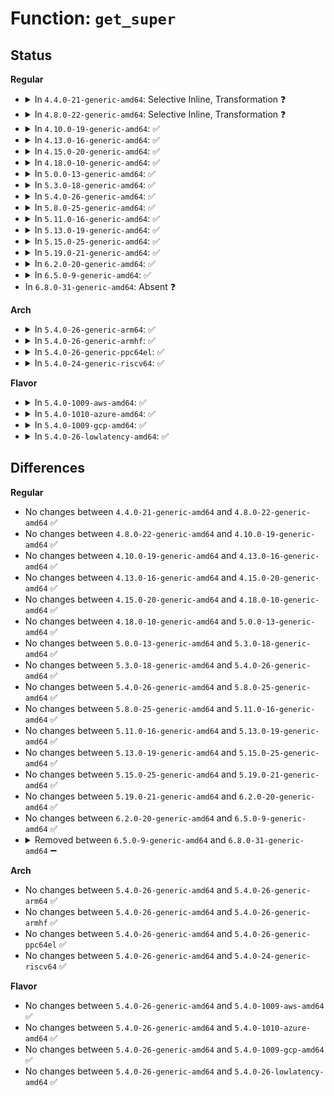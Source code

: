 # Function: <code>get_super</code>

## Status
<b>Regular</b>
<ul>
<li>
<details>
<summary>In <code>4.4.0-21-generic-amd64</code>: Selective Inline, Transformation ❓</summary>

```c
struct super_block * get_super(struct block_device * bdev)
```

```json
{
  "name": "get_super",
  "collision_type": "Unique Global",
  "inline_type": "Selective",
  "funcs": [
    {
      "addr": 18446744071581004560,
      "name": "get_super",
      "external": true,
      "loc": "fs/super.c:625",
      "file": "fs/super.c",
      "inline": "not declared, inlined",
      "caller_inline": [
        "fs/super.c:get_super_thawed"
      ],
      "caller_func": [
        "fs/super.c:get_super_thawed",
        "fs/block_dev.c:freeze_bdev",
        "fs/block_dev.c:__invalidate_device",
        "fs/quota/quota.c:SyS_quotactl"
      ]
    }
  ],
  "symbols": [
    {
      "addr": 18446744071581004560,
      "name": "get_super.part.7",
      "section": ".text",
      "bind": "STB_LOCAL",
      "size": 197
    },
    {
      "addr": 18446744071581004768,
      "name": "get_super",
      "section": ".text",
      "bind": "STB_GLOBAL",
      "size": 44
    }
  ]
}
```
</details>
</li>
<li>
<details>
<summary>In <code>4.8.0-22-generic-amd64</code>: Selective Inline, Transformation ❓</summary>

```c
struct super_block * get_super(struct block_device * bdev)
```

```json
{
  "name": "get_super",
  "collision_type": "Unique Global",
  "inline_type": "Selective",
  "funcs": [
    {
      "addr": 18446744071581163107,
      "name": "get_super",
      "external": true,
      "loc": "fs/super.c:639",
      "file": "fs/super.c",
      "inline": "not declared, inlined",
      "caller_inline": [
        "fs/super.c:get_super_thawed"
      ],
      "caller_func": [
        "fs/super.c:get_super_thawed",
        "fs/block_dev.c:__invalidate_device",
        "fs/block_dev.c:freeze_bdev",
        "fs/quota/quota.c:SyS_quotactl"
      ]
    }
  ],
  "symbols": [
    {
      "addr": 18446744071581162816,
      "name": "get_super.part.7",
      "section": ".text",
      "bind": "STB_LOCAL",
      "size": 208
    },
    {
      "addr": 18446744071581163024,
      "name": "get_super",
      "section": ".text",
      "bind": "STB_GLOBAL",
      "size": 44
    }
  ]
}
```
</details>
</li>
<li>
<details>
<summary>In <code>4.10.0-19-generic-amd64</code>: ✅</summary>

```c
struct super_block * get_super(struct block_device * bdev)
```

```json
{
  "name": "get_super",
  "collision_type": "Unique Global",
  "inline_type": "No",
  "funcs": [
    {
      "addr": 18446744071581239888,
      "name": "get_super",
      "external": true,
      "loc": "fs/super.c:687",
      "file": "fs/super.c",
      "inline": "seen, unknown",
      "caller_inline": [],
      "caller_func": [
        "fs/block_dev.c:__invalidate_device",
        "fs/block_dev.c:freeze_bdev",
        "fs/quota/quota.c:SyS_quotactl"
      ]
    }
  ],
  "symbols": [
    {
      "addr": 18446744071581239888,
      "name": "get_super",
      "section": ".text",
      "bind": "STB_GLOBAL",
      "size": 46
    }
  ]
}
```
</details>
</li>
<li>
<details>
<summary>In <code>4.13.0-16-generic-amd64</code>: ✅</summary>

```c
struct super_block * get_super(struct block_device * bdev)
```

```json
{
  "name": "get_super",
  "collision_type": "Unique Global",
  "inline_type": "No",
  "funcs": [
    {
      "addr": 18446744071581287264,
      "name": "get_super",
      "external": true,
      "loc": "fs/super.c:690",
      "file": "fs/super.c",
      "inline": "seen, unknown",
      "caller_inline": [],
      "caller_func": [
        "fs/block_dev.c:__invalidate_device",
        "fs/block_dev.c:freeze_bdev",
        "fs/quota/quota.c:SyS_quotactl"
      ]
    }
  ],
  "symbols": [
    {
      "addr": 18446744071581287264,
      "name": "get_super",
      "section": ".text",
      "bind": "STB_GLOBAL",
      "size": 46
    }
  ]
}
```
</details>
</li>
<li>
<details>
<summary>In <code>4.15.0-20-generic-amd64</code>: ✅</summary>

```c
struct super_block * get_super(struct block_device * bdev)
```

```json
{
  "name": "get_super",
  "collision_type": "Unique Global",
  "inline_type": "No",
  "funcs": [
    {
      "addr": 18446744071581426800,
      "name": "get_super",
      "external": true,
      "loc": "fs/super.c:690",
      "file": "fs/super.c",
      "inline": "seen, unknown",
      "caller_inline": [],
      "caller_func": [
        "fs/block_dev.c:__invalidate_device",
        "fs/block_dev.c:freeze_bdev",
        "fs/quota/quota.c:SyS_quotactl"
      ]
    }
  ],
  "symbols": [
    {
      "addr": 18446744071581426800,
      "name": "get_super",
      "section": ".text",
      "bind": "STB_GLOBAL",
      "size": 46
    }
  ]
}
```
</details>
</li>
<li>
<details>
<summary>In <code>4.18.0-10-generic-amd64</code>: ✅</summary>

```c
struct super_block * get_super(struct block_device * bdev)
```

```json
{
  "name": "get_super",
  "collision_type": "Unique Global",
  "inline_type": "No",
  "funcs": [
    {
      "addr": 18446744071581584672,
      "name": "get_super",
      "external": true,
      "loc": "fs/super.c:722",
      "file": "fs/super.c",
      "inline": "seen, unknown",
      "caller_inline": [],
      "caller_func": [
        "fs/block_dev.c:__invalidate_device",
        "fs/block_dev.c:freeze_bdev",
        "fs/quota/quota.c:kernel_quotactl"
      ]
    }
  ],
  "symbols": [
    {
      "addr": 18446744071581584672,
      "name": "get_super",
      "section": ".text",
      "bind": "STB_GLOBAL",
      "size": 46
    }
  ]
}
```
</details>
</li>
<li>
<details>
<summary>In <code>5.0.0-13-generic-amd64</code>: ✅</summary>

```c
struct super_block * get_super(struct block_device * bdev)
```

```json
{
  "name": "get_super",
  "collision_type": "Unique Global",
  "inline_type": "No",
  "funcs": [
    {
      "addr": 18446744071581671136,
      "name": "get_super",
      "external": true,
      "loc": "fs/super.c:726",
      "file": "fs/super.c",
      "inline": "seen, unknown",
      "caller_inline": [],
      "caller_func": [
        "fs/block_dev.c:__invalidate_device",
        "fs/block_dev.c:freeze_bdev",
        "fs/quota/quota.c:kernel_quotactl"
      ]
    }
  ],
  "symbols": [
    {
      "addr": 18446744071581671136,
      "name": "get_super",
      "section": ".text",
      "bind": "STB_GLOBAL",
      "size": 46
    }
  ]
}
```
</details>
</li>
<li>
<details>
<summary>In <code>5.3.0-18-generic-amd64</code>: ✅</summary>

```c
struct super_block * get_super(struct block_device * bdev)
```

```json
{
  "name": "get_super",
  "collision_type": "Unique Global",
  "inline_type": "No",
  "funcs": [
    {
      "addr": 18446744071581789328,
      "name": "get_super",
      "external": true,
      "loc": "fs/super.c:780",
      "file": "fs/super.c",
      "inline": "seen, unknown",
      "caller_inline": [],
      "caller_func": [
        "fs/block_dev.c:__invalidate_device",
        "fs/block_dev.c:freeze_bdev",
        "fs/quota/quota.c:kernel_quotactl"
      ]
    }
  ],
  "symbols": [
    {
      "addr": 18446744071581789328,
      "name": "get_super",
      "section": ".text",
      "bind": "STB_GLOBAL",
      "size": 48
    }
  ]
}
```
</details>
</li>
<li>
<details>
<summary>In <code>5.4.0-26-generic-amd64</code>: ✅</summary>

```c
struct super_block * get_super(struct block_device * bdev)
```

```json
{
  "name": "get_super",
  "collision_type": "Unique Global",
  "inline_type": "No",
  "funcs": [
    {
      "addr": 18446744071581861568,
      "name": "get_super",
      "external": true,
      "loc": "fs/super.c:786",
      "file": "fs/super.c",
      "inline": "seen, unknown",
      "caller_inline": [],
      "caller_func": [
        "fs/block_dev.c:__invalidate_device",
        "fs/block_dev.c:freeze_bdev",
        "fs/quota/quota.c:kernel_quotactl"
      ]
    }
  ],
  "symbols": [
    {
      "addr": 18446744071581861568,
      "name": "get_super",
      "section": ".text",
      "bind": "STB_GLOBAL",
      "size": 48
    }
  ]
}
```
</details>
</li>
<li>
<details>
<summary>In <code>5.8.0-25-generic-amd64</code>: ✅</summary>

```c
struct super_block * get_super(struct block_device * bdev)
```

```json
{
  "name": "get_super",
  "collision_type": "Unique Global",
  "inline_type": "No",
  "funcs": [
    {
      "addr": 18446744071582086336,
      "name": "get_super",
      "external": true,
      "loc": "fs/super.c:786",
      "file": "fs/super.c",
      "inline": "seen, unknown",
      "caller_inline": [],
      "caller_func": [
        "fs/block_dev.c:check_disk_change",
        "fs/block_dev.c:check_disk_size_change",
        "fs/block_dev.c:freeze_bdev",
        "fs/quota/quota.c:kernel_quotactl"
      ]
    }
  ],
  "symbols": [
    {
      "addr": 18446744071582086336,
      "name": "get_super",
      "section": ".text",
      "bind": "STB_GLOBAL",
      "size": 50
    }
  ]
}
```
</details>
</li>
<li>
<details>
<summary>In <code>5.11.0-16-generic-amd64</code>: ✅</summary>

```c
struct super_block * get_super(struct block_device * bdev)
```

```json
{
  "name": "get_super",
  "collision_type": "Unique Global",
  "inline_type": "No",
  "funcs": [
    {
      "addr": 18446744071582137248,
      "name": "get_super",
      "external": true,
      "loc": "fs/super.c:750",
      "file": "fs/super.c",
      "inline": "seen, unknown",
      "caller_inline": [],
      "caller_func": [
        "fs/block_dev.c:__invalidate_device"
      ]
    }
  ],
  "symbols": [
    {
      "addr": 18446744071582137248,
      "name": "get_super",
      "section": ".text",
      "bind": "STB_GLOBAL",
      "size": 233
    }
  ]
}
```
</details>
</li>
<li>
<details>
<summary>In <code>5.13.0-19-generic-amd64</code>: ✅</summary>

```c
struct super_block * get_super(struct block_device * bdev)
```

```json
{
  "name": "get_super",
  "collision_type": "Unique Global",
  "inline_type": "No",
  "funcs": [
    {
      "addr": 18446744071582162016,
      "name": "get_super",
      "external": true,
      "loc": "fs/super.c:751",
      "file": "fs/super.c",
      "inline": "seen, unknown",
      "caller_inline": [],
      "caller_func": [
        "fs/block_dev.c:__invalidate_device"
      ]
    }
  ],
  "symbols": [
    {
      "addr": 18446744071582162016,
      "name": "get_super",
      "section": ".text",
      "bind": "STB_GLOBAL",
      "size": 233
    }
  ]
}
```
</details>
</li>
<li>
<details>
<summary>In <code>5.15.0-25-generic-amd64</code>: ✅</summary>

```c
struct super_block * get_super(struct block_device * bdev)
```

```json
{
  "name": "get_super",
  "collision_type": "Unique Global",
  "inline_type": "No",
  "funcs": [
    {
      "addr": 18446744071582478992,
      "name": "get_super",
      "external": true,
      "loc": "fs/super.c:751",
      "file": "fs/super.c",
      "inline": "seen, unknown",
      "caller_inline": [],
      "caller_func": [
        "block/bdev.c:__invalidate_device"
      ]
    }
  ],
  "symbols": [
    {
      "addr": 18446744071582478992,
      "name": "get_super",
      "section": ".text",
      "bind": "STB_GLOBAL",
      "size": 233
    }
  ]
}
```
</details>
</li>
<li>
<details>
<summary>In <code>5.19.0-21-generic-amd64</code>: ✅</summary>

```c
struct super_block * get_super(struct block_device * bdev)
```

```json
{
  "name": "get_super",
  "collision_type": "Unique Global",
  "inline_type": "No",
  "funcs": [
    {
      "addr": 18446744071582999824,
      "name": "get_super",
      "external": true,
      "loc": "fs/super.c:750",
      "file": "fs/super.c",
      "inline": "seen, unknown",
      "caller_inline": [],
      "caller_func": [
        "block/bdev.c:__invalidate_device"
      ]
    }
  ],
  "symbols": [
    {
      "addr": 18446744071582999824,
      "name": "get_super",
      "section": ".text",
      "bind": "STB_GLOBAL",
      "size": 201
    }
  ]
}
```
</details>
</li>
<li>
<details>
<summary>In <code>6.2.0-20-generic-amd64</code>: ✅</summary>

```c
struct super_block * get_super(struct block_device * bdev)
```

```json
{
  "name": "get_super",
  "collision_type": "Unique Global",
  "inline_type": "No",
  "funcs": [
    {
      "addr": 18446744071583561216,
      "name": "get_super",
      "external": true,
      "loc": "fs/super.c:793",
      "file": "fs/super.c",
      "inline": "seen, unknown",
      "caller_inline": [],
      "caller_func": [
        "block/bdev.c:__invalidate_device"
      ]
    }
  ],
  "symbols": [
    {
      "addr": 18446744071583561216,
      "name": "get_super",
      "section": ".text",
      "bind": "STB_GLOBAL",
      "size": 201
    }
  ]
}
```
</details>
</li>
<li>
<details>
<summary>In <code>6.5.0-9-generic-amd64</code>: ✅</summary>

```c
struct super_block * get_super(struct block_device * bdev)
```

```json
{
  "name": "get_super",
  "collision_type": "Unique Global",
  "inline_type": "No",
  "funcs": [
    {
      "addr": 18446744071583777360,
      "name": "get_super",
      "external": true,
      "loc": "fs/super.c:800",
      "file": "fs/super.c",
      "inline": "seen, unknown",
      "caller_inline": [],
      "caller_func": [
        "fs/super.c:fs_mark_dead",
        "block/bdev.c:__invalidate_device"
      ]
    }
  ],
  "symbols": [
    {
      "addr": 18446744071583777360,
      "name": "get_super",
      "section": ".text",
      "bind": "STB_GLOBAL",
      "size": 201
    }
  ]
}
```
</details>
</li>
<li>
In <code>6.8.0-31-generic-amd64</code>: Absent ❓
</li>
</ul>
<b>Arch</b>
<ul>
<li>
<details>
<summary>In <code>5.4.0-26-generic-arm64</code>: ✅</summary>

```c
struct super_block * get_super(struct block_device * bdev)
```

```json
{
  "name": "get_super",
  "collision_type": "Unique Global",
  "inline_type": "No",
  "funcs": [
    {
      "addr": 18446603336493333424,
      "name": "get_super",
      "external": true,
      "loc": "fs/super.c:786",
      "file": "fs/super.c",
      "inline": "seen, unknown",
      "caller_inline": [],
      "caller_func": [
        "fs/block_dev.c:__invalidate_device",
        "fs/block_dev.c:freeze_bdev",
        "fs/quota/quota.c:kernel_quotactl"
      ]
    }
  ],
  "symbols": [
    {
      "addr": 18446603336493333424,
      "name": "get_super",
      "section": ".text",
      "bind": "STB_GLOBAL",
      "size": 156
    }
  ]
}
```
</details>
</li>
<li>
<details>
<summary>In <code>5.4.0-26-generic-armhf</code>: ✅</summary>

```c
struct super_block * get_super(struct block_device * bdev)
```

```json
{
  "name": "get_super",
  "collision_type": "Unique Global",
  "inline_type": "No",
  "funcs": [
    {
      "addr": 3226925892,
      "name": "get_super",
      "external": true,
      "loc": "fs/super.c:786",
      "file": "fs/super.c",
      "inline": "seen, unknown",
      "caller_inline": [],
      "caller_func": [
        "fs/block_dev.c:__invalidate_device",
        "fs/block_dev.c:freeze_bdev",
        "fs/quota/quota.c:kernel_quotactl"
      ]
    }
  ],
  "symbols": [
    {
      "addr": 3226925892,
      "name": "get_super",
      "section": ".text",
      "bind": "STB_GLOBAL",
      "size": 64
    }
  ]
}
```
</details>
</li>
<li>
<details>
<summary>In <code>5.4.0-26-generic-ppc64el</code>: ✅</summary>

```c
struct super_block * get_super(struct block_device * bdev)
```

```json
{
  "name": "get_super",
  "collision_type": "Unique Global",
  "inline_type": "No",
  "funcs": [
    {
      "addr": 13835058055286872064,
      "name": "get_super",
      "external": true,
      "loc": "fs/super.c:786",
      "file": "fs/super.c",
      "inline": "seen, unknown",
      "caller_inline": [],
      "caller_func": [
        "fs/block_dev.c:__invalidate_device",
        "fs/block_dev.c:freeze_bdev",
        "fs/quota/quota.c:kernel_quotactl"
      ]
    }
  ],
  "symbols": [
    {
      "addr": 13835058055286872064,
      "name": "get_super",
      "section": ".text",
      "bind": "STB_GLOBAL",
      "size": 108
    }
  ]
}
```
</details>
</li>
<li>
<details>
<summary>In <code>5.4.0-24-generic-riscv64</code>: ✅</summary>

```c
struct super_block * get_super(struct block_device * bdev)
```

```json
{
  "name": "get_super",
  "collision_type": "Unique Global",
  "inline_type": "No",
  "funcs": [
    {
      "addr": 18446743936273063584,
      "name": "get_super",
      "external": true,
      "loc": "fs/super.c:786",
      "file": "fs/super.c",
      "inline": "seen, unknown",
      "caller_inline": [],
      "caller_func": [
        "fs/block_dev.c:__invalidate_device",
        "fs/block_dev.c:freeze_bdev",
        "fs/quota/quota.c:kernel_quotactl"
      ]
    }
  ],
  "symbols": [
    {
      "addr": 18446743936273063584,
      "name": "get_super",
      "section": ".text",
      "bind": "STB_GLOBAL",
      "size": 74
    }
  ]
}
```
</details>
</li>
</ul>
<b>Flavor</b>
<ul>
<li>
<details>
<summary>In <code>5.4.0-1009-aws-amd64</code>: ✅</summary>

```c
struct super_block * get_super(struct block_device * bdev)
```

```json
{
  "name": "get_super",
  "collision_type": "Unique Global",
  "inline_type": "No",
  "funcs": [
    {
      "addr": 18446744071581830304,
      "name": "get_super",
      "external": true,
      "loc": "fs/super.c:786",
      "file": "fs/super.c",
      "inline": "seen, unknown",
      "caller_inline": [],
      "caller_func": [
        "fs/block_dev.c:__invalidate_device",
        "fs/block_dev.c:freeze_bdev",
        "fs/quota/quota.c:kernel_quotactl"
      ]
    }
  ],
  "symbols": [
    {
      "addr": 18446744071581830304,
      "name": "get_super",
      "section": ".text",
      "bind": "STB_GLOBAL",
      "size": 48
    }
  ]
}
```
</details>
</li>
<li>
<details>
<summary>In <code>5.4.0-1010-azure-amd64</code>: ✅</summary>

```c
struct super_block * get_super(struct block_device * bdev)
```

```json
{
  "name": "get_super",
  "collision_type": "Unique Global",
  "inline_type": "No",
  "funcs": [
    {
      "addr": 18446744071581767968,
      "name": "get_super",
      "external": true,
      "loc": "fs/super.c:786",
      "file": "fs/super.c",
      "inline": "seen, unknown",
      "caller_inline": [],
      "caller_func": [
        "fs/block_dev.c:__invalidate_device",
        "fs/block_dev.c:freeze_bdev",
        "fs/quota/quota.c:kernel_quotactl"
      ]
    }
  ],
  "symbols": [
    {
      "addr": 18446744071581767968,
      "name": "get_super",
      "section": ".text",
      "bind": "STB_GLOBAL",
      "size": 48
    }
  ]
}
```
</details>
</li>
<li>
<details>
<summary>In <code>5.4.0-1009-gcp-amd64</code>: ✅</summary>

```c
struct super_block * get_super(struct block_device * bdev)
```

```json
{
  "name": "get_super",
  "collision_type": "Unique Global",
  "inline_type": "No",
  "funcs": [
    {
      "addr": 18446744071581821616,
      "name": "get_super",
      "external": true,
      "loc": "fs/super.c:786",
      "file": "fs/super.c",
      "inline": "seen, unknown",
      "caller_inline": [],
      "caller_func": [
        "fs/block_dev.c:__invalidate_device",
        "fs/block_dev.c:freeze_bdev",
        "fs/quota/quota.c:kernel_quotactl"
      ]
    }
  ],
  "symbols": [
    {
      "addr": 18446744071581821616,
      "name": "get_super",
      "section": ".text",
      "bind": "STB_GLOBAL",
      "size": 48
    }
  ]
}
```
</details>
</li>
<li>
<details>
<summary>In <code>5.4.0-26-lowlatency-amd64</code>: ✅</summary>

```c
struct super_block * get_super(struct block_device * bdev)
```

```json
{
  "name": "get_super",
  "collision_type": "Unique Global",
  "inline_type": "No",
  "funcs": [
    {
      "addr": 18446744071581889664,
      "name": "get_super",
      "external": true,
      "loc": "fs/super.c:786",
      "file": "fs/super.c",
      "inline": "seen, unknown",
      "caller_inline": [],
      "caller_func": [
        "fs/block_dev.c:__invalidate_device",
        "fs/block_dev.c:freeze_bdev",
        "fs/quota/quota.c:kernel_quotactl"
      ]
    }
  ],
  "symbols": [
    {
      "addr": 18446744071581889664,
      "name": "get_super",
      "section": ".text",
      "bind": "STB_GLOBAL",
      "size": 48
    }
  ]
}
```
</details>
</li>
</ul>

## Differences
<b>Regular</b>
<ul>
<li>
No changes between <code>4.4.0-21-generic-amd64</code> and <code>4.8.0-22-generic-amd64</code> ✅
</li>
<li>
No changes between <code>4.8.0-22-generic-amd64</code> and <code>4.10.0-19-generic-amd64</code> ✅
</li>
<li>
No changes between <code>4.10.0-19-generic-amd64</code> and <code>4.13.0-16-generic-amd64</code> ✅
</li>
<li>
No changes between <code>4.13.0-16-generic-amd64</code> and <code>4.15.0-20-generic-amd64</code> ✅
</li>
<li>
No changes between <code>4.15.0-20-generic-amd64</code> and <code>4.18.0-10-generic-amd64</code> ✅
</li>
<li>
No changes between <code>4.18.0-10-generic-amd64</code> and <code>5.0.0-13-generic-amd64</code> ✅
</li>
<li>
No changes between <code>5.0.0-13-generic-amd64</code> and <code>5.3.0-18-generic-amd64</code> ✅
</li>
<li>
No changes between <code>5.3.0-18-generic-amd64</code> and <code>5.4.0-26-generic-amd64</code> ✅
</li>
<li>
No changes between <code>5.4.0-26-generic-amd64</code> and <code>5.8.0-25-generic-amd64</code> ✅
</li>
<li>
No changes between <code>5.8.0-25-generic-amd64</code> and <code>5.11.0-16-generic-amd64</code> ✅
</li>
<li>
No changes between <code>5.11.0-16-generic-amd64</code> and <code>5.13.0-19-generic-amd64</code> ✅
</li>
<li>
No changes between <code>5.13.0-19-generic-amd64</code> and <code>5.15.0-25-generic-amd64</code> ✅
</li>
<li>
No changes between <code>5.15.0-25-generic-amd64</code> and <code>5.19.0-21-generic-amd64</code> ✅
</li>
<li>
No changes between <code>5.19.0-21-generic-amd64</code> and <code>6.2.0-20-generic-amd64</code> ✅
</li>
<li>
No changes between <code>6.2.0-20-generic-amd64</code> and <code>6.5.0-9-generic-amd64</code> ✅
</li>
<li>
<details>
<summary>Removed between <code>6.5.0-9-generic-amd64</code> and <code>6.8.0-31-generic-amd64</code> ➖</summary>

```c
struct super_block * get_super(struct block_device * bdev)
```
</details>
</li>
</ul>
<b>Arch</b>
<ul>
<li>
No changes between <code>5.4.0-26-generic-amd64</code> and <code>5.4.0-26-generic-arm64</code> ✅
</li>
<li>
No changes between <code>5.4.0-26-generic-amd64</code> and <code>5.4.0-26-generic-armhf</code> ✅
</li>
<li>
No changes between <code>5.4.0-26-generic-amd64</code> and <code>5.4.0-26-generic-ppc64el</code> ✅
</li>
<li>
No changes between <code>5.4.0-26-generic-amd64</code> and <code>5.4.0-24-generic-riscv64</code> ✅
</li>
</ul>
<b>Flavor</b>
<ul>
<li>
No changes between <code>5.4.0-26-generic-amd64</code> and <code>5.4.0-1009-aws-amd64</code> ✅
</li>
<li>
No changes between <code>5.4.0-26-generic-amd64</code> and <code>5.4.0-1010-azure-amd64</code> ✅
</li>
<li>
No changes between <code>5.4.0-26-generic-amd64</code> and <code>5.4.0-1009-gcp-amd64</code> ✅
</li>
<li>
No changes between <code>5.4.0-26-generic-amd64</code> and <code>5.4.0-26-lowlatency-amd64</code> ✅
</li>
</ul>
